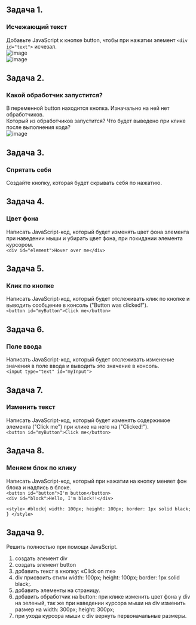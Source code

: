 ## Задача 1.   
### Исчежающий текст  
Добавьте JavaScript к кнопке button, чтобы при нажатии элемент `<div id="text">` исчезал.  
![image](https://user-images.githubusercontent.com/113675674/217559301-63928029-ff6a-4d71-a0d8-64c7a2b37fd2.png)  
![image](https://user-images.githubusercontent.com/113675674/217559356-b8feeb92-e076-4a21-b8d7-28659190eb60.png)  

## Задача 2.   
### Какой обработчик запустится?  
В переменной button находится кнопка. Изначально на ней нет обработчиков.  
Который из обработчиков запустится? Что будет выведено при клике после выполнения кода?  
![image](https://user-images.githubusercontent.com/113675674/217560135-0bdde2e7-adde-4d7c-a345-bab37ba649bb.png)   


## Задача 3.   
### Спрятать себя  
Создайте кнопку, которая будет скрывать себя по нажатию.  


## Задача 4.   
### Цвет фона  
Написать JavaScript-код, который будет изменять цвет фона элемента при наведении мыши и убирать цвет фона, при покидании элемента курсором.    
`<div id="element">Hover over me</div>`  


## Задача 5.   
### Клик по кнопке  
Написать JavaScript-код, который будет отслеживать клик по кнопке и выводить сообщение в консоль ("Button was clicked!").  
`<button id="myButton">Click me</button>`  

## Задача 6.   
### Поле ввода  
Написать JavaScript-код, который будет отслеживать изменение значения в поле ввода и выводить это значение в консоль.  
`<input type="text" id="myInput">`  

## Задача 7.   
###  Изменить текст  
 Написать JavaScript-код, который будет изменять содержимое элемента ("Click me") при клике на него на ("Clicked!").  
`<button id="myButton">Click me</button>`  

## Задача 8.   
### Меняем блок по клику  
Написать JavaScript-код, который при нажатии на кнопку меняет фон блока и надпись в блоке.  
`<button id="button">I'm button</button>`  
 `<div id="block">Hello, I'm block!!</div>`  

  `<style>
    #block{
      width: 100px;
      height: 100px;
      border: 1px solid black;
    }
  </style>`  
  
  ## Задача 9.  
  Решить полностью при помощи JavaScript.  
1.	создать элемент div  
2.	создать элемент button  
3.	добавить текст в кнопку: «Click on me»  
4.	div присвоить стили width: 100px;  height: 100px;   border: 1px solid black;.   
5.	добавить элементы на страницу.   
6.	добавить обработчик на button:  при клике изменить цвет фона у div на зеленый, так же при наведении курсора мыши на div изменить размер на  width: 300px;  height: 300px;  
7.	при ухода курсора мыши с div вернуть первоначальные размеры.  

  
